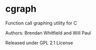 cgraph
======

Function call graphing utility for C

Authors: Brendan Whitfield and Will Paul

Released under GPL 2.1 License
